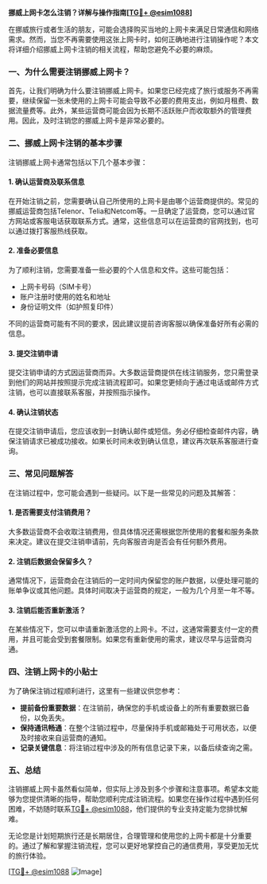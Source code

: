 **挪威上网卡怎么注销？详解与操作指南[[TG💪+ @esim1088](https://t.me/s/esim1088)]**

在挪威旅行或者生活的朋友，可能会选择购买当地的上网卡来满足日常通信和网络需求。然而，当您不再需要使用这张上网卡时，如何正确地进行注销操作呢？本文将详细介绍挪威上网卡注销的相关流程，帮助您避免不必要的麻烦。

### **一、为什么需要注销挪威上网卡？**

首先，让我们明确为什么要注销挪威上网卡。如果您已经完成了旅行或服务不再需要，继续保留一张未使用的上网卡可能会导致不必要的费用支出，例如月租费、数据流量费等。此外，某些运营商可能会因为长期不活跃账户而收取额外的管理费用。因此，及时注销您的挪威上网卡是非常必要的。

### **二、挪威上网卡注销的基本步骤**

注销挪威上网卡通常包括以下几个基本步骤：

#### **1. 确认运营商及联系信息**
在开始注销之前，您需要确认自己所使用的上网卡是由哪个运营商提供的。常见的挪威运营商包括Telenor、Telia和Netcom等。一旦确定了运营商，您可以通过官方网站或客服电话获取联系方式。通常，这些信息可以在运营商的官网找到，也可以通过拨打客服热线获取。

#### **2. 准备必要信息**
为了顺利注销，您需要准备一些必要的个人信息和文件。这些可能包括：
- 上网卡号码（SIM卡号）
- 账户注册时使用的姓名和地址
- 身份证明文件（如护照复印件）

不同的运营商可能有不同的要求，因此建议提前咨询客服以确保准备好所有必需的信息。

#### **3. 提交注销申请**
提交注销申请的方式因运营商而异。大多数运营商提供在线注销服务，您只需登录到他们的网站并按照提示完成注销流程即可。如果您更倾向于通过电话或邮件方式注销，也可以直接联系客服，并按照指示操作。

#### **4. 确认注销状态**
在提交注销申请后，您应该收到一封确认邮件或短信。务必仔细检查邮件内容，确保注销请求已被成功接收。如果长时间未收到确认信息，建议再次联系客服进行查询。

### **三、常见问题解答**

在注销过程中，您可能会遇到一些疑问。以下是一些常见的问题及其解答：

#### **1. 是否需要支付注销费用？**
大多数运营商不会收取注销费用，但具体情况还需根据您所使用的套餐和服务条款来决定。建议在提交注销申请前，先向客服咨询是否会有任何额外费用。

#### **2. 注销后数据会保留多久？**
通常情况下，运营商会在注销后的一定时间内保留您的账户数据，以便处理可能的账单争议或其他问题。具体时间取决于运营商的规定，一般为几个月至一年不等。

#### **3. 注销后能否重新激活？**
在某些情况下，您可以申请重新激活您的上网卡。不过，这通常需要支付一定的费用，并且可能会受到套餐限制。如果您有重新使用的需求，建议尽早与运营商沟通。

### **四、注销上网卡的小贴士**

为了确保注销过程顺利进行，这里有一些建议供您参考：

- **提前备份重要数据**：在注销前，确保您的手机或设备上的所有重要数据已备份，以免丢失。
- **保持通讯畅通**：在整个注销过程中，尽量保持手机或邮箱处于可用状态，以便及时接收来自运营商的通知。
- **记录关键信息**：将注销过程中涉及的所有信息记录下来，以备后续查询之需。

### **五、总结**

注销挪威上网卡虽然看似简单，但实际上涉及到多个步骤和注意事项。希望本文能够为您提供清晰的指导，帮助您顺利完成注销流程。如果您在操作过程中遇到任何困难，不妨随时联系[TG💪+ @esim1088](https://t.me/s/esim1088)，他们提供的专业支持定能为您排忧解难。

无论您是计划短期旅行还是长期居住，合理管理和使用您的上网卡都是十分重要的。通过了解和掌握注销流程，您可以更好地掌控自己的通信费用，享受更加无忧的旅行体验。

[[TG💪+ @esim1088](https://t.me/s/esim1088) ![Image](https://i.postimg.cc/4NQfJmqS/Snipaste-2025-05-13-00-14-12.png)]